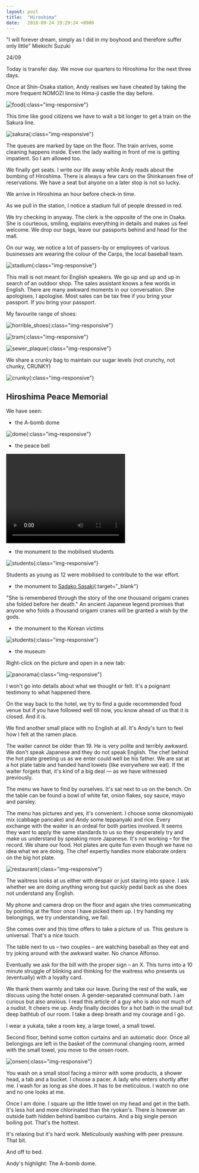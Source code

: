 ```yaml
---
layout: post
title:  "Hiroshima"
date:   2018-09-24 19:29:24 +0900
---
```


"I will forever dream, simply as I did in my boyhood and therefore suffer only little"
Miekichi Suzuki

24/09

Today is transfer day. We move our quarters to Hiroshima for the next three days.

Once at Shin-Osaka station, Andy realises we have cheated by taking the more frequent NOMOZI line to Hima-ji castle the day before.

![food]({{site.baseurl}}assets/File99.jpg){:class="img-responsive"}

This time like good citizens we have to wait a bit longer to get a train on the Sakura line.

![sakura]({{site.baseurl}}assets/File100.jpg){:class="img-responsive"}

The queues are marked by tape on the floor. The train arrives, some cleaning happens inside. Even the lady waiting in front of me is getting impatient. So I am allowed too.

We finally get seats. I write our life away while Andy reads about the bombing of Hiroshima. There is always a few cars on the Shinkansen free of reservations. We have a seat but anyone on a later stop is not so lucky.

We arrive in Hiroshima an hour before check-in time. 

As we pull in the station, I notice a stadium full of people dressed in red.

We try checking in anyway. The clerk is the opposite of the one in Osaka. She is courteous, smiling, explains everything in details and makes us feel welcome. We drop our bags, leave our passports behind and head for the mall.

On our way, we notice a lot of passers-by or employees of various businesses are wearing the colour of the Carps, the local baseball team.

![stadium]({{site.baseurl}}assets/File101.jpg){:class="img-responsive"}

This mall is not meant for English speakers. We go up and up and up in search of an outdoor shop. The sales assistant knows a few words in English. There are many awkward moments in our conversation. She apologises, I apologise. Most sales can be tax free if you bring your passport. If you bring your passport. 

My favourite range of shoes:

![horrible_shoes]({{site.baseurl}}assets/File102.jpg){:class="img-responsive"}

![tram]({{site.baseurl}}assets/File103.jpg){:class="img-responsive"}

![sewer_plaque]({{site.baseurl}}assets/File104.jpg){:class="img-responsive"}

We share a crunky bag to maintain our sugar levels (not crunchy, not chunky, CRUNKY)

![crunky]({{site.baseurl}}assets/crunky.jpg){:class="img-responsive"}

## Hiroshima Peace Memorial

We have seen:

* the A-bomb dome

![dome]({{site.baseurl}}assets/File105.jpg){:class="img-responsive"}

* the peace bell

<video width="320" height="240" controls>
  <source src="{{site.baseurl}}assets/00016.mp4" type="video/mp4">
Your browser does not support the video tag.
</video>

* the monument to the mobilised students

![students]({{site.baseurl}}assets/File106.jpg){:class="img-responsive"}

Students as young as 12 were mobilised to contribute to the war effort.

* the monument to [Sadako Sasaki](https://en.wikipedia.org/wiki/Sadako_Sasaki){:target="_blank"}

"She is remembered through the story of the one thousand origami cranes she folded before her death."
An ancient Japanese legend promises that anyone who folds a thousand origami cranes will be granted a wish by the gods.

* the monument to the Korean victims

![students]({{site.baseurl}}assets/File107.jpg){:class="img-responsive"}

* the museum

Right-click on the picture and open in a new tab:

![panorama]({{site.baseurl}}assets/panorama.jpg){:class="img-responsive"}

I won't go into details about what we thought or felt. 
It's a poignant testimony to what happened there.

On the way back to the hotel, we try to find a guide recommended food venue but if you have followed well till now, you know ahead of us that it is closed. And it is.

We find another small place with no English at all. It's Andy's turn to feel how I felt at the ramen place.

The waiter cannot be older than 19. He is very polite and terribly awkward. We don't speak Japanese and they do not speak English. The chef behind the hot plate greeting us as we enter could well be his father. We are sat at a hot plate table and handed hand towels (like everywhere we eat). If the waiter forgets that, it's kind of a big deal — as we have witnessed previously.

The menu we have to find by ourselves. It's sat next to us on the bench. On the table can be found a bowl of white fat, onion flakes, soy sauce, mayo and parsley. 

The menu has pictures and yes, it's convenient. I choose some okonomiyaki mix (cabbage pancake) and Andy some teppanyaki and rice. Every exchange with the waiter is an ordeal for both parties involved. It seems they want to apply the same standards to us so they desperately try and make us understand by speaking more Japanese. It's not working – for the record. We share our food. Hot plates are quite fun even though we have no idea what we are doing. The chef expertly handles more elaborate orders on the big hot plate.

![restaurant]({{site.baseurl}}assets/File108.jpg){:class="img-responsive"}

The waitress looks at us either with despair or just staring into space. I ask whether we are doing anything wrong but quickly pedal back as she does not understand any English. 

My phone and camera drop on the floor and again she tries communicating by pointing at the floor once I have picked them up. I try handing my belongings, we try understanding, we fail.

She comes over and this time offers to take a picture of us. This gesture is universal. That's a nice touch.

The table next to us – two couples – are watching baseball as they eat and try joking around with the awkward waiter. No chance Alfonso. 

Eventually we ask for the bill with the proper sign – an X. 
This turns into a 10 minute struggle of blinking and thinking for the waitress who presents us (eventually) with a loyalty card. 

We thank them warmly and take our leave.
During the rest of the walk, we discuss using the hotel onsen. A gender-separated communal bath. I am curious but also anxious.
I read this article of a guy who is also not much of a nudist.
It cheers me up. Andy finally decides for a hot bath in the small but deep bathtub of our room. I take a deep breath and my courage and I go.

I wear a yukata, take a room key, a large towel, a small towel. 

Second floor, behind some cotton curtains and an automatic door. Once all belongings are left in the basket of the communal changing room, armed with the small towel, you move to the onsen room. 

![onsen]({{site.baseurl}}assets/onsen.jpg){:class="img-responsive"}

You wash on a small stool facing a mirror with some products, a shower head, a tab and a bucket. I choose a pacer. A lady who enters shortly after me. I wash for as long as she does. It has to be meticulous. I watch no one and no one looks at me. 

Once I am done. I square up the little towel on my head and get in the bath. It's less hot and more chlorinated than the ryokan's. There is however an outside bath hidden behind bamboo curtains. And a big single person boiling pot. That's the hottest.

It's relaxing but it's hard work. Meticulously washing with peer pressure. That bit.

And off to bed.

Andy's highlight: The A-bomb dome.